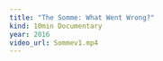 ```yaml
---
title: "The Somme: What Went Wrong?"
kind: 10min Documentary
year: 2016
video_url: Sommev1.mp4
---
```


